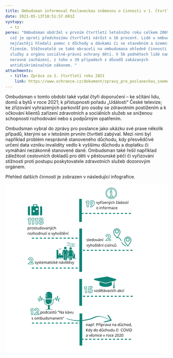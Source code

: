 ```yaml
---
title: Ombudsman informoval Poslaneckou sněmovnu o činnosti v 1. čtvrtletí 2021
date: 2021-05-13T10:51:57.691Z
vystupy:
  - tz
perex: "Ombudsman obdržel v prvním čtvrtletí letošního roku celkem 2069 podnětů,
  což je oproti předchozímu čtvrtletí nárůst o 16 procent. Lidé u ombudsmana
  nejčastěji hledali pomoc s důchody a dávkami či se stavebním a územním
  řízením. Stěžovatelé se také obraceli na ombudsmana ohledně činnosti vězeňské
  služby a orgánu sociálně-právní ochrany dětí. V 56 podnětech lidé namítli
  nerovné zacházení, z toho v 39 případech z důvodů zakázaných
  antidiskriminačním zákonem. "
attachments:
  - title: Zpráva za 1. čtvrtletí roku 2021
    link: https://www.ochrance.cz/dokument/zpravy_pro_poslaneckou_snemovnu_2021/zprava_za_1._ctvrtleti_roku_2021.pdf
---
```

Ombudsman v tomto období také vydal čtyři doporučení – ke sčítání lidu, domů a bytů v roce 2021; k přístupnosti pořadu „Události“ České televize; ke zřizování vyhrazených parkovišť pro osoby se zdravotním postižením a k očkování klientů zařízení zdravotních a sociálních služeb se sníženou schopností rozhodování nebo s podpůrným opatřením.

Ombudsman vybral do zprávy pro poslance jako ukázku své praxe několik případů, kterými se v letošním prvním čtvrtletí zabýval. Mezi nimi byl například problém nesprávně stanoveného důchodu, kdy přesvědčivé určení data vzniku invalidity vedlo k vyššímu důchodu a doplatku či vymáhání nezákonně stanovené daně. Ombudsman také řešil například záležitost cestovních dokladů pro děti v pěstounské péči či vyřizování stížnosti proti postupu poskytovatele zdravotních služeb dozorovým orgánem.

Přehled dalších činností je zobrazen v následující infografice.

![Obrázek je infografikou, která zobrazuje činnost ombudsmana v 1. čtvrtletí 2021.](cinnost_-_1._q._2021_5_.png)